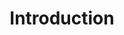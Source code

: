 ---
layout: default
title: Introduction
course: workshop

slides:

  - class: title-slide

    content: |

      ![Gather Workshops Logo]([[BASE_URL]]/theme/assets/images/gw_logo.png)

      # Robotics with mBot
      

    notes: |

      Welcome to Programming with Robots!

      This workshop is designed to introduce you to the basics of programming robots to do cool things.


##########


  - content: |

      ## Course Overview

      **Basic Motion**

      _Morning Break_

      **Sensors**

      _Lunch Break_

      **Self-driving Robots**

    notes: |

      Today's workshop is arranged in six different sections.

      In the first part we will look at basic motion and features, and also try out some programs and do a few challenges. 

      After that we will move on to more difficult stuff like sensors and control statements you can use.

      Later we will program with remote controls and use ultrasonic sensors, yay!
    


##########


  - content: |

      ![mBlock Logo](assets/images/mblock-logo.png){: height="200"}

      ## Installing mBlock

      The mBlock app will allow us to program our mBot.

      Download for [Windows](assets/zip/mBlock_win_v3.2.2.zip){: target="_blank"} or [Mac](assets/zip/mBlock_mac_v3.2.2.zip){: target="_blank"} and install.

      The mBlock app should now be installed.
      {:.checkpoint}

    notes: |

      :)

    


##########


  - content: |

      ![Arduino Drivers Logo](assets/images/mBot-drivers.png){: height="200"}

      ## Installing mBot Drivers

      The mBot drivers allow our computer 
      to communicate with the mBot robot over USB.

      Download for [Windows](assets/zip/mBot_drivers_win.zip){: target="_blank"} or [Mac](assets/zip/mBot_drivers_mac.zip){: target="_blank"} and install.

      The drivers should now be installed.
      {: .checkpoint }


##########

  - content: |

      ## Connect mBot

      - ![Instruction 1](assets/images/instructions3.jpg){: height="200" width="300"}
        Plug in USB cable
      - ![Instruction 2](assets/images/onbutton.jpg){: height="200" width="300"}
        Turn robot on
      - ![Instruction 3](assets/images/instructions2.jpg){: height="200" width="300"}
        Connect robot to mBlock
      {: .flex-list}

      Note that if there are no serial ports available, 
      your drivers may not be installed correctly.

      The mBot's COM port should be selected.
      {:.checkpoint}
    
    notes: |

      :)

    

##########



  - content: |


      ## Are you connected?
      ![mBlock Logo](assets/images/connected.jpg){: height="200"}
      If your mBlock program says connected at the top
      then you are ready to go!


    notes: |

      :)

##########
  - content: |

      ![Thumbs Up!]([[BASE_URL]]/theme/assets/images/thumbs-up.svg){: height="200"}

      ## Intro Stuff: Complete!

      Great, now it's time for the fun stuff...
      [Take me to the next chapter!](motion.html)

    notes: |

      Great! Now that's all sorted, let's get started!

    


---